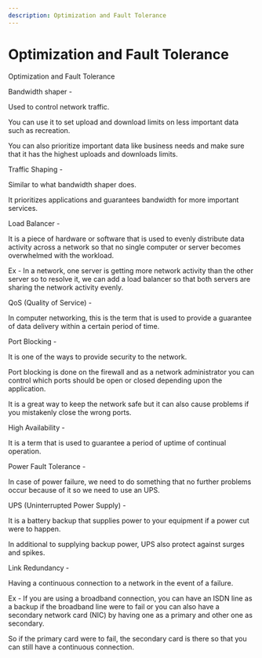 ```yaml
---
description: Optimization and Fault Tolerance
---
```


# Optimization and Fault Tolerance

Optimization and Fault Tolerance

Bandwidth shaper -

Used to control network traffic.

You can use it to set upload and download limits on less important data such as recreation.

You can also prioritize important data like business needs and make sure that it has the highest uploads and downloads limits.

Traffic Shaping -

Similar to what bandwidth shaper does.

It prioritizes applications and guarantees bandwidth for more important services.

Load Balancer -

It is a piece of hardware or software that is used to evenly distribute data activity across a network so that no single computer or server becomes overwhelmed with the workload.

Ex - In a network, one server is getting more network activity than the other server so to resolve it, we can add a load balancer so that both servers are sharing the network activity evenly.

QoS \(Quality of Service\) -

In computer networking, this is the term that is used to provide a guarantee of data delivery within a certain period of time.

Port Blocking -

It is one of the ways to provide security to the network.

Port blocking is done on the firewall and as a network administrator you can control which ports should be open or closed depending upon the application.

It is a great way to keep the network safe but it can also cause problems if you mistakenly close the wrong ports.

High Availability -

It is a term that is used to guarantee a period of uptime of continual operation.

Power Fault Tolerance -

In case of power failure, we need to do something that no further problems occur because of it so we need to use an UPS.

UPS \(Uninterrupted Power Supply\) -

It is a battery backup that supplies power to your equipment if a power cut were to happen.

In additional to supplying backup power, UPS also protect against surges and spikes.

Link Redundancy -

Having a continuous connection to a network in the event of a failure.

Ex - If you are using a broadband connection, you can have an ISDN line as a backup if the broadband line were to fail or you can also have a secondary network card \(NIC\) by having one as a primary and other one as secondary.

So if the primary card were to fail, the secondary card is there so that you can still have a continuous connection.

